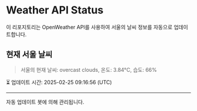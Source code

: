 
# Weather API Status

이 리포지토리는 OpenWeather API를 사용하여 서울의 날씨 정보를 자동으로 업데이트합니다.

## 현재 서울 날씨
> 서울의 현재 날씨: overcast clouds, 온도: 3.84°C, 습도: 66%

⏳ 업데이트 시간: 2025-02-25 09:16:56 (UTC)

---
자동 업데이트 봇에 의해 관리됩니다.
